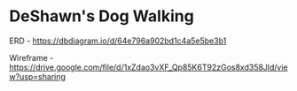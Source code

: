 # DeShawn's Dog Walking
ERD - https://dbdiagram.io/d/64e796a902bd1c4a5e5be3b1

Wireframe - https://drive.google.com/file/d/1xZdao3vXF_Qp85K6T92zGos8xd358Jld/view?usp=sharing
